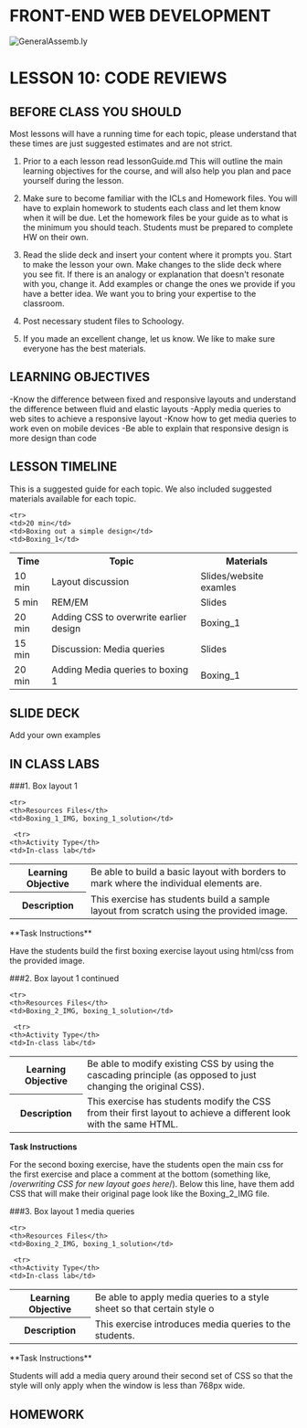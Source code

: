 FRONT-END WEB DEVELOPMENT
============================

![GeneralAssemb.ly](https://github.com/generalassembly/ga-ruby-on-rails-for-devs/raw/master/images/ga.png "GeneralAssemb.ly")


LESSON 10: CODE REVIEWS
========

BEFORE CLASS YOU SHOULD
--------
Most lessons will have a running time for each topic, please understand that these times are just suggested estimates and are not strict. 
	
1.	Prior to a each lesson read lessonGuide.md This will outline the main learning objectives for the course,
and will also help you plan and pace yourself during the lesson. 
	
2.	Make sure to become familiar with the ICLs and Homework files. 
You will have to explain homework to students each class and let them know when it will be due.
Let the homework files be your guide as to what is the minimum you should teach. 
Students must be prepared to complete HW on their own.
	
3.	Read the slide deck and insert your content where it prompts you. 
Start to make the lesson your own. Make changes to the slide deck where you see fit. 
If there is an analogy or explanation that doesn't resonate with you, change it.
Add examples or change the ones we provide if you have a better idea. We want you to bring your expertise to the classroom.
	
4.	Post necessary student files to Schoology.

5.	If you made an excellent change, let us know. We like to make sure everyone has the best materials.


LEARNING OBJECTIVES
--------

-Know the difference between fixed and responsive layouts and understand the difference between fluid and elastic layouts
-Apply media queries to web sites to achieve a responsive layout
-Know how to get media queries to work even on mobile devices
-Be able to explain that responsive design is more design than code
	
LESSON TIMELINE
--------

This is a suggested guide for each topic. We also included suggested materials available for each topic. 

<table>
  <tr>
    <th>Time</th>
    <th>Topic</th>
    <th>Materials</th>
  </tr>
<tr>
    <td>10 min </td>
    <td>Layout discussion</td>
    <td>Slides/website examles</td>
  </tr>
  
    <tr>
    <td>20 min</td>
    <td>Boxing out a simple design</td>
    <td>Boxing_1</td>
  </tr>

  
  
<tr>
    <td>5 min</td>
    <td>REM/EM</td>
    <td>Slides</td>
  </tr>
  
<tr>
    <td>20 min</td>
    <td>Adding CSS to overwrite earlier design</td>
    <td>Boxing_1</td>
  </tr>
<tr>
    <td>15 min</td>
    <td>Discussion: Media queries</td>
    <td>Slides</td>
  </tr>
<tr>
    <td>20 min</td>
    <td>Adding Media queries to boxing 1</td>
    <td>Boxing_1</td>
  </tr>
  
</table>


SLIDE DECK
--------
Add your own examples

IN CLASS LABS
--------

###1.	Box layout 1

<table>
  <tr>
    <th>Learning Objective</th>
    <td>Be able to build a basic layout with borders to mark where the individual elements are.</td>
  </tr>
  
    <tr>
    <th>Resources Files</th>
    <td>Boxing_1_IMG, boxing_1_solution</td>
  </tr>
  
 <tr>
    <th>Description</th>
    <td>This exercise has students build a sample layout from scratch using the provided image.</td>
  </tr>
  
     <tr>
    <th>Activity Type</th>
    <td>In-class lab</td>
  </tr>
  
</table>
**Task Instructions**

Have the students build the first boxing exercise layout using html/css from the provided image.

###2. Box layout 1 continued

<table>
  <tr>
    <th>Learning Objective</th>
    <td>Be able to modify existing CSS by using the cascading principle (as opposed to just changing the original CSS).</td>
  </tr>
  
    <tr>
    <th>Resources Files</th>
    <td>Boxing_2_IMG, boxing_1_solution</td>
  </tr>
  
 <tr>
    <th>Description</th>
    <td>This exercise has students modify the CSS from their first layout to achieve a different look with the same HTML.</td>
  </tr>
  
     <tr>
    <th>Activity Type</th>
    <td>In-class lab</td>
  </tr>
  
</table>

**Task Instructions**

For the second boxing exercise, have the students open the main css for the first exercise and place a comment at the bottom (something like, /*overwriting CSS for new layout goes here*/). Below this line, have them add CSS that will make their original page look like the Boxing_2_IMG file.

###3. Box layout 1 media queries

<table>
  <tr>
    <th>Learning Objective</th>
    <td>Be able to apply media queries to a style sheet so that certain style o</td>
  </tr>
  
    <tr>
    <th>Resources Files</th>
    <td>Boxing_2_IMG, boxing_1_solution</td>
  </tr>
  
 <tr>
    <th>Description</th>
    <td>This exercise introduces media queries to the students.</td>
  </tr>
  
     <tr>
    <th>Activity Type</th>
    <td>In-class lab</td>
  </tr>
  
</table>
**Task Instructions**

Students will add a media query around their second set of CSS so that the style will only apply when the window is less than 768px wide.

HOMEWORK
--------


